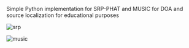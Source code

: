 Simple Python implementation for SRP-PHAT and MUSIC for DOA and source localization for educational purposes

![srp](https://github.com/user-attachments/assets/771c36a3-2d4c-4e60-a82a-3e0815323b13)

![music](https://github.com/user-attachments/assets/c9e0a08b-393f-4259-be36-a9e2392d47ad)
